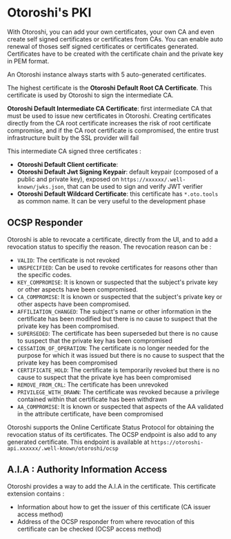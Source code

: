 # Otoroshi's PKI

With Otoroshi, you can add your own certificates, your own CA and even create self signed certificates or certificates from CAs. You can enable auto renewal of thoses self signed certificates or certificates generated. Certificates have to be created with the certificate chain and the private key in PEM format.

An Otoroshi instance always starts with 5 auto-generated certificates. 

The highest certificate is the **Otoroshi Default Root CA Certificate**. This certificate is used by Otoroshi to sign the intermediate CA.

**Otoroshi Default Intermediate CA Certificate**: first intermediate CA that must be used to issue new certificates in Otoroshi. Creating certificates directly from the CA root certificate increases the risk of root certificate compromise, and if the CA root certificate is compromised, the entire trust infrastructure built by the SSL provider will fail

This intermediate CA signed three certificates :

*  **Otoroshi Default Client certificate**: 
*  **Otoroshi Default Jwt Signing Keypair**: default keypair (composed of a public and private key), exposed on `https://xxxxxx/.well-known/jwks.json`, that can be used to sign and verify JWT verifier
*  **Otoroshi Default Wildcard Certificate**: this certificate has `*.oto.tools` as common name. It can be very useful to the development phase

## OCSP Responder

Otoroshi is able to revocate a certificate, directly from the UI, and to add a revocation status to specifiy the reason. The revocation reason can be :

* `VALID`: The certificate is not revoked
* `UNSPECIFIED`: Can be used to revoke certificates for reasons other than the specific codes.
* `KEY_COMPROMISE`: It is known or suspected that the subject's private key or other aspects have been compromised.
* `CA_COMPROMISE`: It is known or suspected that the subject's private key or other aspects have been compromised.
* `AFFILIATION_CHANGED`: The subject's name or other information in the certificate has been modified but there is no cause to suspect that the private key has been compromised.
* `SUPERSEDED`: The certificate has been superseded but there is no cause to suspect that the private key has been compromised
* `CESSATION_OF_OPERATION`: The certificate is no longer needed for the purpose for which it was issued but there is no cause to suspect that the private key has been compromised
* `CERTIFICATE_HOLD`: The certificate is temporarily revoked but there is no cause to suspect that the private kye has been compromised
* `REMOVE_FROM_CRL`: The certificate has been unrevoked
* `PRIVILEGE_WITH_DRAWN`: The certificate was revoked because a privilege contained within that certificate has been withdrawn
* `AA_COMPROMISE`: It is known or suspected that aspects of the AA validated in the attribute certificate, have been compromised

Otoroshi supports the Online Certificate Status Protocol for obtaining the revocation status of its certificates. The OCSP endpoint is also add to any generated certificate. This endpoint is available at `https://otoroshi-api.xxxxxx/.well-known/otoroshi/ocsp`

## A.I.A : Authority Information Access

Otoroshi provides a way to add the A.I.A in the certificate. This certificate extension contains :

* Information about how to get the issuer of this certificate (CA issuer access method)
* Address of the OCSP responder from where revocation of this certificate can be checked (OCSP access method)